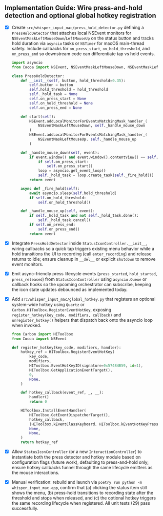 ## Implementation Guide: Wire press-and-hold detection and optional global hotkey registration

- [x] Create `src/whisper_input_mac/press_hold_detector.py` defining a `PressHoldDetector` that attaches local NSEvent monitors for `NSEventMaskLeftMouseDown`/`LeftMouseUp` on the status button and tracks hold duration via `asyncio` tasks or `NSTimer` for macOS main-thread safety. Include callbacks for `on_press_start`, `on_hold_threshold`, and `on_press_end` so downstream code can differentiate tap vs hold events.
  ```python
  import asyncio
  from Cocoa import NSEvent, NSEventMaskLeftMouseDown, NSEventMaskLeftMouseUp

  class PressHoldDetector:
      def __init__(self, button, hold_threshold=0.35):
          self.button = button
          self.hold_threshold = hold_threshold
          self._hold_task = None
          self.on_press_start = None
          self.on_hold_threshold = None
          self.on_press_end = None

      def start(self):
          NSEvent.addLocalMonitorForEventsMatchingMask_handler_(
              NSEventMaskLeftMouseDown, self._handle_mouse_down
          )
          NSEvent.addLocalMonitorForEventsMatchingMask_handler_(
              NSEventMaskLeftMouseUp, self._handle_mouse_up
          )

      def _handle_mouse_down(self, event):
          if event.window() and event.window().contentView() == self.button:
              if self.on_press_start:
                  self.on_press_start()
              loop = asyncio.get_event_loop()
              self._hold_task = loop.create_task(self._fire_hold())
          return event

      async def _fire_hold(self):
          await asyncio.sleep(self.hold_threshold)
          if self.on_hold_threshold:
              self.on_hold_threshold()

      def _handle_mouse_up(self, event):
          if self._hold_task and not self._hold_task.done():
              self._hold_task.cancel()
          if self.on_press_end:
              self.on_press_end()
          return event
  ```

- [x] Integrate `PressHoldDetector` inside `StatusIconController.__init__`, wiring callbacks so a quick tap triggers existing menu behavior while a hold transitions the UI to recording (call `enter_recording`) and release returns to idle; ensure cleanup in `__del__` or explicit `shutdown` to remove event monitors.

- [x] Emit async-friendly press lifecycle events (`press_started`, `hold_started`, `press_released`) from `StatusIconController` using `asyncio.Queue` or callback hooks so the upcoming orchestrator can subscribe, keeping the icon state updates debounced as implemented today.

- [x] Add `src/whisper_input_mac/global_hotkey.py` that registers an optional system-wide hotkey using `Quartz` or `Carbon.HIToolbox.RegisterEventHotKey`, exposing `register_hotkey(key_code, modifiers, callback)` and `unregister_hotkey()` helpers that dispatch back onto the asyncio loop when invoked.
  ```python
  from Carbon import HIToolbox
  from Cocoa import NSEvent

  def register_hotkey(key_code, modifiers, handler):
      hotkey_ref = HIToolbox.RegisterEventHotKey(
          key_code,
          modifiers,
          HIToolbox.EventHotKeyID(signature=0x57484B59, id=1),
          HIToolbox.GetApplicationEventTarget(),
          0,
          None,
      )

      def hotkey_callback(event_ref, _, __):
          handler()
          return 0

      HIToolbox.InstallEventHandler(
          HIToolbox.GetEventDispatcherTarget(),
          hotkey_callback,
          (HIToolbox.kEventClassKeyboard, HIToolbox.kEventHotKeyPressed),
          None,
          None,
      )
      return hotkey_ref
  ```

- [x] Allow `StatusIconController` (or a new `InteractionController`) to instantiate both the press detector and hotkey module based on configuration flags (future work), defaulting to press-and-hold only; ensure hotkey callbacks funnel through the same lifecycle emitters as the mouse interactions.

- [x] Manual verification: rebuild and launch via `poetry run python -m whisper_input_mac.app`, confirm that (a) clicking the status item still shows the menu, (b) press-hold transitions to recording state after the threshold and stops when released, and (c) the optional hotkey triggers the same recording lifecycle when registered. All unit tests (29) pass successfully.

